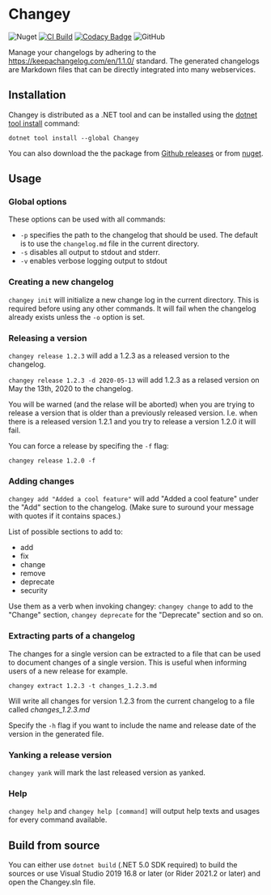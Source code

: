 # Changey

![Nuget](https://img.shields.io/nuget/v/Changey) 
[![CI Build](https://github.com/TheSylence/Changey/actions/workflows/ci.yml/badge.svg)](https://github.com/TheSylence/Changey/actions/workflows/ci.yml)
[![Codacy Badge](https://app.codacy.com/project/badge/Grade/9d1b30c3f4014291af9b8a9b2791d829)](https://www.codacy.com/gh/TheSylence/Changey/dashboard?utm_source=github.com&amp;utm_medium=referral&amp;utm_content=TheSylence/Changey&amp;utm_campaign=Badge_Grade)
![GitHub](https://img.shields.io/github/license/TheSylence/changey)

Manage your changelogs by adhering to the https://keepachangelog.com/en/1.1.0/ standard.
The generated changelogs are Markdown files that can be directly integrated into many webservices.

## Installation

Changey is distributed as a .NET tool and can be installed using the [dotnet tool install](https://docs.microsoft.com/en-us/dotnet/core/tools/dotnet-tool-install) command:

`dotnet tool install --global Changey`

You can also download the the package from [Github releases](https://github.com/TheSylence/Changey/releases) or from [nuget](https://www.nuget.org/packages/Changey/). 

## Usage

### Global options

These options can be used with all commands:
* `-p` specifies the path to the changelog that should be used. The default is to use the `changelog.md` file in the current directory.
* `-s` disables all output to stdout and stderr.
* `-v` enables verbose logging output to stdout

### Creating a new changelog

`changey init` will initialize a new change log in the current directory.
This is required before using any other commands.
It will fail when the changelog already exists unless the `-o` option is set.

### Releasing a version

`changey release 1.2.3` will add a 1.2.3 as a released version to the changelog.

`changey release 1.2.3 -d 2020-05-13` will add 1.2.3 as a relased version on May the 13th, 2020 to the changelog.

You will be warned (and the relase will be aborted) when you are trying to release a version that is older than a previously released version.
I.e. when there is a released version 1.2.1 and you try to release a version 1.2.0 it will fail.

You can force a release by specifing the `-f` flag:

`changey release 1.2.0 -f`

### Adding changes

`changey add "Added a cool feature"` will add "Added a cool feature" under the "Add" section to the changelog. (Make sure to suround your message with quotes if it contains spaces.)

List of possible sections to add to:
* add
* fix
* change
* remove
* deprecate
* security

Use them as a verb when invoking changey:
`changey change` to add to the "Change" section, `changey deprecate` for the "Deprecate" section and so on.

### Extracting parts of a changelog

The changes for a single version can be extracted to a file that can be used to document changes of a single version.
This is useful when informing users of a new release for example.

`changey extract 1.2.3 -t changes_1.2.3.md`

Will write all changes for version 1.2.3 from the current changelog to a file called *changes_1.2.3.md*

Specify the `-h` flag if you want to include the name and release date of the version in the generated file.

### Yanking a release version

`changey yank` will mark the last released version as yanked.

### Help

`changey help` and `changey help [command]` will output help texts and usages for every command available.

## Build from source

You can either use `dotnet build` (.NET 5.0 SDK required) to build the sources or use Visual Studio 2019 16.8 or later (or Rider 2021.2 or later) and open the Changey.sln file.